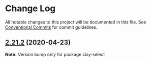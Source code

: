 # Change Log

All notable changes to this project will be documented in this file.
See [Conventional Commits](https://conventionalcommits.org) for commit guidelines.

## [2.21.2](https://github.com/liferay/clay/tree/master/packages/clay-select/compare/v2.21.1...v2.21.2) (2020-04-23)

**Note:** Version bump only for package clay-select
